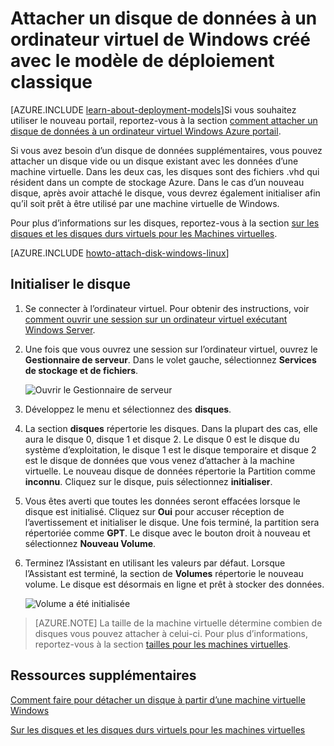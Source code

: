 <properties
    pageTitle="Connectez un disque à une machine virtuelle | Microsoft Azure"
    description="Attacher un disque de données à un ordinateur virtuel de Windows créé avec le modèle classique de déploiement et de l’initialiser."
    services="virtual-machines-windows, storage"
    documentationCenter=""
    authors="cynthn"
    manager="timlt"
    editor="tysonn"
    tags="azure-service-management"/>

<tags
    ms.service="virtual-machines-windows"
    ms.workload="infrastructure-services"
    ms.tgt_pltfrm="vm-windows"
    ms.devlang="na"
    ms.topic="article"
    ms.date="06/27/2016"
    ms.author="cynthn"/>

# <a name="attach-a-data-disk-to-a-windows-virtual-machine-created-with-the-classic-deployment-model"></a>Attacher un disque de données à un ordinateur virtuel de Windows créé avec le modèle de déploiement classique

[AZURE.INCLUDE [learn-about-deployment-models](../../includes/learn-about-deployment-models-classic-include.md)]Si vous souhaitez utiliser le nouveau portail, reportez-vous à la section [comment attacher un disque de données à un ordinateur virtuel Windows Azure portail](virtual-machines-windows-attach-disk-portal.md).

Si vous avez besoin d’un disque de données supplémentaires, vous pouvez attacher un disque vide ou un disque existant avec les données d’une machine virtuelle. Dans les deux cas, les disques sont des fichiers .vhd qui résident dans un compte de stockage Azure. Dans le cas d’un nouveau disque, après avoir attaché le disque, vous devrez également initialiser afin qu’il soit prêt à être utilisé par une machine virtuelle de Windows.

Pour plus d’informations sur les disques, reportez-vous à la section [sur les disques et les disques durs virtuels pour les Machines virtuelles](virtual-machines-windows-about-disks-vhds.md).


[AZURE.INCLUDE [howto-attach-disk-windows-linux](../../includes/howto-attach-disk-windows-linux.md)]

## <a name="initialize-the-disk"></a>Initialiser le disque

1. Se connecter à l’ordinateur virtuel. Pour obtenir des instructions, voir [comment ouvrir une session sur un ordinateur virtuel exécutant Windows Server][logon].

2. Une fois que vous ouvrez une session sur l’ordinateur virtuel, ouvrez le **Gestionnaire de serveur**. Dans le volet gauche, sélectionnez **Services de stockage et de fichiers**.

    ![Ouvrir le Gestionnaire de serveur](./media/virtual-machines-windows-classic-attach-disk/fileandstorageservices.png)

3. Développez le menu et sélectionnez des **disques**.

4. La section **disques** répertorie les disques. Dans la plupart des cas, elle aura le disque 0, disque 1 et disque 2. Le disque 0 est le disque du système d’exploitation, le disque 1 est le disque temporaire et disque 2 est le disque de données que vous venez d’attacher à la machine virtuelle. Le nouveau disque de données répertorie la Partition comme **inconnu**. Cliquez sur le disque, puis sélectionnez **initialiser**.

5.  Vous êtes averti que toutes les données seront effacées lorsque le disque est initialisé. Cliquez sur **Oui** pour accuser réception de l’avertissement et initialiser le disque. Une fois terminé, la partition sera répertoriée comme **GPT**. Le disque avec le bouton droit à nouveau et sélectionnez **Nouveau Volume**.

6.  Terminez l’Assistant en utilisant les valeurs par défaut. Lorsque l’Assistant est terminé, la section de **Volumes** répertorie le nouveau volume. Le disque est désormais en ligne et prêt à stocker des données.

    ![Volume a été initialisée](./media/virtual-machines-windows-classic-attach-disk/newvolumecreated.png)

> [AZURE.NOTE] La taille de la machine virtuelle détermine combien de disques vous pouvez attacher à celui-ci. Pour plus d’informations, reportez-vous à la section [tailles pour les machines virtuelles](virtual-machines-linux-sizes.md).

## <a name="additional-resources"></a>Ressources supplémentaires

[Comment faire pour détacher un disque à partir d’une machine virtuelle Windows](virtual-machines-windows-classic-detach-disk.md)

[Sur les disques et les disques durs virtuels pour les machines virtuelles](virtual-machines-linux-about-disks-vhds.md)

[logon]: virtual-machines-windows-classic-connect-logon.md
